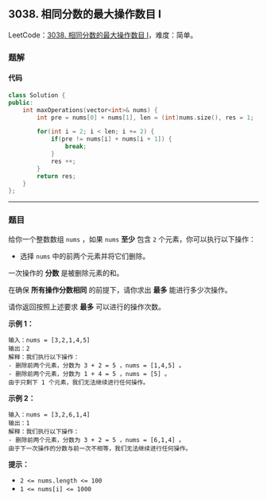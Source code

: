 ## 3038. 相同分数的最大操作数目 I

LeetCode：[3038. 相同分数的最大操作数目 I](https://leetcode.cn/problems/maximum-number-of-operations-with-the-same-score-i/)，难度：简单。

### 题解

#### 代码

```c++
class Solution {
public:
    int maxOperations(vector<int>& nums) {
        int pre = nums[0] + nums[1], len = (int)nums.size(), res = 1;

        for(int i = 2; i < len; i += 2) {
            if(pre != nums[i] + nums[i + 1]) {
                break;
            }
            res ++;
        }
        return res;
    }
};
```



---



### 题目

给你一个整数数组 `nums` ，如果 `nums` **至少** 包含 `2` 个元素，你可以执行以下操作：

- 选择 `nums` 中的前两个元素并将它们删除。

一次操作的 **分数** 是被删除元素的和。

在确保 **所有操作分数相同** 的前提下，请你求出 **最多** 能进行多少次操作。

请你返回按照上述要求 **最多** 可以进行的操作次数。

 

**示例 1：**

```
输入：nums = [3,2,1,4,5]
输出：2
解释：我们执行以下操作：
- 删除前两个元素，分数为 3 + 2 = 5 ，nums = [1,4,5] 。
- 删除前两个元素，分数为 1 + 4 = 5 ，nums = [5] 。
由于只剩下 1 个元素，我们无法继续进行任何操作。
```

**示例 2：**

```
输入：nums = [3,2,6,1,4]
输出：1
解释：我们执行以下操作：
- 删除前两个元素，分数为 3 + 2 = 5 ，nums = [6,1,4] 。
由于下一次操作的分数与前一次不相等，我们无法继续进行任何操作。
```

 

**提示：**

- `2 <= nums.length <= 100`
- `1 <= nums[i] <= 1000`


